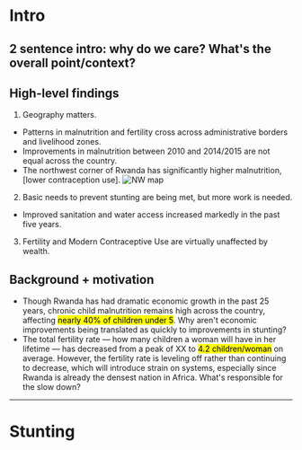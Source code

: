 # Intro
## 2 sentence intro: why do we care?  What's the overall point/context?

## High-level findings
1. Geography matters.
  * Patterns in malnutrition and fertility cross across administrative borders and livelihood zones.
  * Improvements in malnutrition between 2010 and 2014/2015 are not equal across the country.
  * The northwest corner of Rwanda has significantly higher malnutrition, [lower contraception use].
  ![NW map]({{site.baseurl}}/img/nw-rwnada.png)
2. Basic needs to prevent stunting are being met, but more work is needed.
  * Improved sanitation and water access increased markedly in the past five years.
3. Fertility and Modern Contraceptive Use are virtually unaffected by wealth.


## Background + motivation
* Though Rwanda has had dramatic economic growth in the past 25 years, chronic child malnutrition remains high across the country, affecting <mark>nearly 40% of children under 5</mark>. Why aren't economic improvements being translated as quickly to improvements in stunting?
* The total fertility rate &mdash; how many children a woman will have in her lifetime &mdash; has decreased from a peak of XX to <mark>4.2 children/woman</mark> on average. However, the fertility rate is leveling off rather than continuing to decrease, which will introduce strain on systems, especially since Rwanda is already the densest nation in Africa. What's responsible for the slow down?
---
# Stunting
